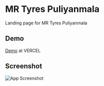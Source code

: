 # MR Tyres Puliyanmala

Landing page for MR Tyres Puliyanmala

## Demo
[Demo](https://meiracoffee.vercel.app/) at VERCEL

## Screenshot

![App Screenshot](https://ik.imagekit.io/n0t5masg5jg/work/screenshot_meiracoffee_-24vCrnMFGF.png?updatedAt=1638006148250)